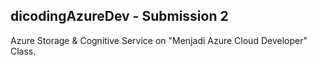 ## dicodingAzureDev - Submission 2
Azure Storage &amp; Cognitive Service on "Menjadi Azure Cloud Developer" Class.
